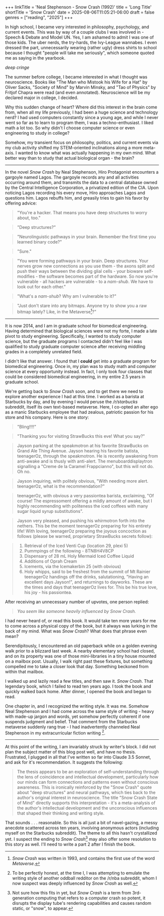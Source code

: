 +++
linkTitle = 'Neal Stephenson - Snow Crash (1992)'
title = 'Long Title'
shortTitle = 'Snow Crash'
date = 2025-08-06T11:05:21-06:00
draft = false
genres = ["reading", "2025"]
+++

In high school, I became very interested in philosophy, psychology, and current events. This was by way of a couple clubs I was involved in - Speech & Debate and Model UN. Yes, I am ashamed to admit I was one of those kids. The uber nerds, the try-hards, the Ivy-League wannabes. I even dressed the part, unnecessarily wearing (rather ugly) dress shirts to school because I thought "people will take me seriously", which someone quoted me as saying in the yearbook.

*deep cringe*

The summer before college, I became interested in what I thought was neuroscience. Books like "The Man who Mistook his Wife for a Hat" by Oliver Sacks, "Society of Mind" by Marvin Minsky, and "Tao of Physics" by Fritjof Chapra were read (and even annotated). Neuroscience will be my declared major in college, I decided.

Why this sudden change of heart? Where did this interest in the brain come from, when all my life previously, I had been a huge science and technology nerd? I had used computers constantly since a young age, and while I never went so far as to learn to program them, I was a techno-enthusiast. I liked math a lot too. So why didn't I choose computer science or even engineering to study in college?

Somehow, my transient focus on philosophy, politics, and current events via my club activity shifted my STEM-oriented inclinations along a more meta-axis. I wanted to know what was actually happening in my own mind. What better way than to study that actual biological organ - the brain?

---

In the novel *Snow Crash* by Neal Stephenson, Hiro Protagonist encounters a gargoyle named Lagos. The gargoyle records any and all activities occurring around them, and transmits the data to a central database owned by the Central Intelligence Corporation, a privatized edition of the CIA. Upon noticing Lagos recording his every move, Hiro approaches Lagos and questions him. Lagos rebuffs him, and greasily tries to gain his favor by offering advice:

> "You're a hacker. That means you have deep structures to worry about, too."

> "Deep structures?"

> "Neurolinguistic pathways in your brain. Remember the first time you learned binary code?"

> "Sure."

> "You were forming pathways in your brain. Deep structures. Your nerves grow new connections as you use them - the axons split and push their ways between the dividing glial cells - your bioware self-modifies - the software becomes part of the hardware. So now you're vulnerable - all hackers are vulnerable - to a *nam-shub*. We have to look out for each other."

> "What's a *nam-shub*? Why am I vulnerable to it?"

> "Just don't stare into any bitmaps. Anyone try to show you a raw bitmap lately? Like, in the Metaverse[^metaverse]?"

---

It is now 2014, and I am in graduate school for biomedical engineering. Having determined that biological sciences were not my forte, I made a late pivot to study engineering. Specifically, I wanted to study computer science, but the graduate programs I contacted didn't feel like I was qualified to study graduate computer science after receiving middling grades in a completely unrelated field.

I didn't like that answer. I found that I **could** get into a graduate program for biomedical engineering. Once in, my plan was to study math and computer science at every opportunity instead. In fact, I only took four classes that could be considered biomedical engineering, in my entire 2.5 years in graduate school.

We're getting back to *Snow Crash* soon, and to get there we need to explore another experience I had at this time. I worked as a barista at Starbucks by day, and by evening I would peruse the */r/starbucks* subreddit, itself its own text-based metaverse. Here, I co-opted an alter ego as a manic Starbucks employee that had zealous, patriotic passion for his store and his company. Here is one story:

> "Bling!!!!"

> "Thanking you for visiting StrawBucks this eve! What you say?"

> Jayson parking at the speakmotron at his favorite StrawBucks on Grand Ale Thing Avenue. Jayson hearing his favorite batista, teenagerOz, through the speakmotron. He is recently awakening from anti-awake and is thusly with anti-alert. The menuboarddisplaytron signalling a "Creme de la Caramel Frappcianno", but this will not do. Oh no. 

> Jayson inquiring, with politely obvious, "With needing more alert. teenagerOz, what is the recommendation?"

> teenagerOz, with obvious a very passiontea barista, exclaiming, "Of course! The espressoment offering a mildly amount of awake, but I highly recommending with politeness the iced coffees with many sugar liquid syrup substitutions". 

> Jayson very pleased, and pushing his whirmotron forth into the nethers. This be the moment teenagerOz preparing for his entirety life! With loving, teenagerOz preparing the joyous concoction as follows (please be warned, proprietary StrawBucks secrets follow):

> 1) Retrieval of the Iced Venti Cup (location 29, plexi 5)
> 2) Pummpings of the following - 8TN8H4V8CP
> 3) Dispensary of 28 mL Holy Mermaid Iced Coffee Liquid
> 4) Additions of Oprah Cream
> 5) Icements, via the Icemakerbin 25 (with obvious)
> 6) Holy whipps, said to be freshest from the summit of Mt Rainier
> teenagerOz handings off the drinks, salutationing, "Having an excellent days Jayson!", and returnings to dayworks. These are the times and days that teenagerOz lives for. This be his true love, his joy - his passiontea.

After receiving an unnecessary number of upvotes, one person replied:

> *You seem like someone heavily influenced by Snow Crash.*

I had never heard of, or read this book. It would take ten more years for me to come across a physical copy of the book, but it always was lurking in the back of my mind. What was *Snow Crash*? What does that phrase even mean? 

Serendipitously, I encountered an old paperback while on a golden evening walk prior to a blizzard last week. A nearby elementary school had closed, and on its property was one of those mini-libraries in a tiny house mounted on a mailbox post. Usually, I walk right past these fixtures, but something compelled me to take a closer look that day. Something beckoned from within that mailbox.

I walked up and lazily read a few titles, and then saw it. *Snow Crash*. That legendary book, which I failed to read ten years ago. I took the book and quickly walked back home. After dinner, I opened the book and began to read.

One chapter in, and I recognized the writing style. It was me. Somehow Neal Stephenson and I had come across the same style of writing - heavy with made-up jargon and words, yet somehow perfectly coherent if one suspends judgment and belief. That comment from the Starbucks metaverse suddenly rang true - I had inadvertently channeled Neal Stephenson in my extracurricular fiction writing [^oreosonfire].

---

At this point of the writing, I am invariably struck by writer's block. I did not plan the subject matter of this blog post well, and have no thesis. Frustrated, I plugged in all that I've written so far into Claude 3.5 Sonnet, and ask for it's recommendation. It suggests the following:

> The thesis appears to be an exploration of self-understanding through the lens of coincidence and intellectual development, particularly how our minds can form connections and patterns even without conscious awareness. This is ironically reinforced by the "Snow Crash" quote about "deep structures" and neural pathways, which ties back to the author's original interest in neuroscience.
> The title "Snow Crash State of Mind" directly supports this interpretation - it's a meta-analysis of the author's intellectual development and the unconscious influences that shaped their thinking and writing style.

That sounds . . . reasonable. So this is all just a bit of navel-gazing, a messy anecdote scattered across ten years, involving anonymous actors (including myself on the Starbucks subreddit). The theme to all this hasn't crystallized yet. I suspect the ending to *Snow Crash*[^snow-crash] may also offer some resolution to this story as well. I'll need to write a part 2 after I finish the book.

[^metaverse]: *Snow Crash* was written in 1993, and contains the first use of the word *Metaverse*.
[^oreosonfire]: To be perfectly honest, at the time I, I was attempting to emulate the writing style of another oddball redditor on the /r/nba subreddit, whom I now suspect was deeply influenced by *Snow Crash* as well.
[^snow-crash]: Not sure how this fits in yet, but *Snow Crash* is a term from 3rd-generation computing that refers to a computer crash so potent, it disrupts the display tube's rendering capabilities and causes random static, or "snow", to appear.



